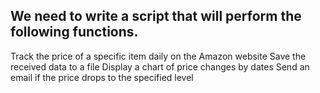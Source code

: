 We need to write a script that will perform the following functions.
------------------------
Track the price of a specific item daily on the Amazon website
Save the received data to a file
Display a chart of price changes by dates
Send an email if the price drops to the specified level
